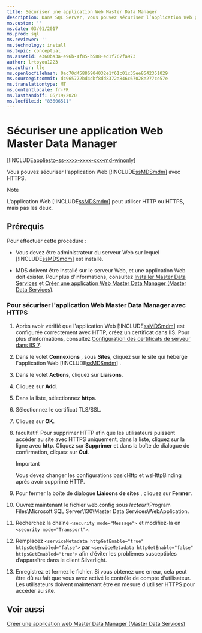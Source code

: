 ```yaml
---
title: Sécuriser une application Web Master Data Manager
description: Dans SQL Server, vous pouvez sécuriser l’application Web principale Data Manager avec HTTPs. Vous devez être administrateur et MDS doit être installé sur le serveur Web.
ms.custom: ''
ms.date: 03/01/2017
ms.prod: sql
ms.reviewer: ''
ms.technology: install
ms.topic: conceptual
ms.assetid: e360ba3a-e96b-4f85-b588-ed1f767fa973
author: lrtoyou1223
ms.author: lle
ms.openlocfilehash: 0ac70d45886904032e1f61c01c35ee8542351029
ms.sourcegitcommit: dc965772bd4dbf8dd8372a846c67028e277ce57e
ms.translationtype: MT
ms.contentlocale: fr-FR
ms.lasthandoff: 05/19/2020
ms.locfileid: "83606511"
---
```

# <a name="secure-a-master-data-manager-web-application"></a>Sécuriser une application Web Master Data Manager

[!INCLUDE[appliesto-ss-xxxx-xxxx-xxx-md-winonly](../../includes/appliesto-ss-xxxx-xxxx-xxx-md-winonly.md)]

  Vous pouvez sécuriser l'application Web [!INCLUDE[ssMDSmdm](../../includes/ssmdsmdm-md.md)] avec HTTPS.  
  
> [!NOTE]  
>  L'application Web [!INCLUDE[ssMDSmdm](../../includes/ssmdsmdm-md.md)] peut utiliser HTTP ou HTTPS, mais pas les deux.  
  
## <a name="prerequisites"></a>Prérequis  
 Pour effectuer cette procédure :  
  
-   Vous devez être administrateur du serveur Web sur lequel [!INCLUDE[ssMDSmdm](../../includes/ssmdsmdm-md.md)] est installé.  
  
-   MDS doivent être installé sur le serveur Web, et une application Web doit exister. Pour plus d’informations, consultez [Installer Master Data Services](../../master-data-services/install-windows/install-master-data-services.md) et [Créer une application Web Master Data Manager &#40;Master Data Services&#41;](../../master-data-services/install-windows/create-a-master-data-manager-web-application-master-data-services.md).  
  
### <a name="to-secure-the-master-data-manager-web-application-with-https"></a>Pour sécuriser l'application Web Master Data Manager avec HTTPS  
  
1.  Après avoir vérifié que l'application Web [!INCLUDE[ssMDSmdm](../../includes/ssmdsmdm-md.md)] est configurée correctement avec HTTP, créez un certificat dans IIS. Pour plus d'informations, consultez [Configuration des certificats de serveur dans IIS 7](https://technet.microsoft.com/library/cc732230\(WS.10\).aspx).  
  
2.  Dans le volet **Connexions** , sous **Sites**, cliquez sur le site qui héberge l'application Web [!INCLUDE[ssMDSmdm](../../includes/ssmdsmdm-md.md)] .  
  
3.  Dans le volet **Actions**, cliquez sur **Liaisons**.  
  
4.  Cliquez sur **Add**.  
  
5.  Dans la liste, sélectionnez **https**.  
  
6.  Sélectionnez le certificat TLS/SSL.  
  
7.  Cliquez sur **OK**.  
  
8.  facultatif. Pour supprimer HTTP afin que les utilisateurs puissent accéder au site avec HTTPS uniquement, dans la liste, cliquez sur la ligne avec **http**. Cliquez sur **Supprimer** et dans la boîte de dialogue de confirmation, cliquez sur **Oui**.  
  
    > [!IMPORTANT]  
    >  Vous devez changer les configurations basicHttp et wsHttpBinding après avoir supprimé HTTP.  
  
9. Pour fermer la boîte de dialogue **Liaisons de sites** , cliquez sur **Fermer**.  
  
10. Ouvrez maintenant le fichier web.config sous *lecteur*:\Program Files\Microsoft SQL Server\130\Master Data Services\WebApplication.  
  
11. Recherchez la chaîne `<security mode="Message">` et modifiez-la en `<security mode="Transport">`.  

12. Remplacez `<serviceMetadata httpGetEnable="true" httpsGetEnabled="false">` par `<serviceMetadata httpGetEnable="false" httpsGetEnabled="true">` afin d’éviter les problèmes susceptibles d’apparaître dans le client Silverlight.

13. Enregistrez et fermez le fichier. Si vous obtenez une erreur, cela peut être dû au fait que vous avez activé le contrôle de compte d'utilisateur. Les utilisateurs doivent maintenant être en mesure d'utiliser HTTPS pour accéder au site.  

  
## <a name="see-also"></a>Voir aussi  
 [Créer une application web Master Data Manager &#40;Master Data Services&#41;](../../master-data-services/install-windows/create-a-master-data-manager-web-application-master-data-services.md)  
  
  
